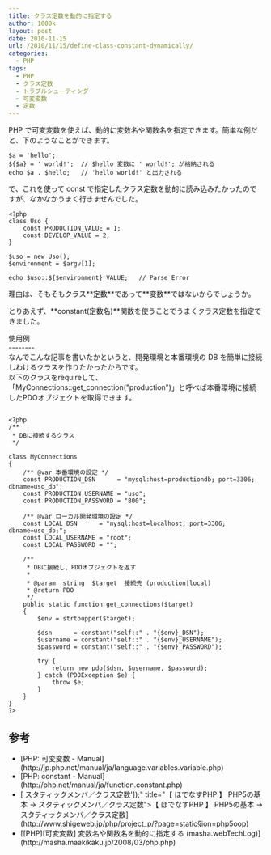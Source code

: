 ```yaml
---
title: クラス定数を動的に指定する
author: 1000k
layout: post
date: 2010-11-15
url: /2010/11/15/define-class-constant-dynamically/
categories:
  - PHP
tags:
  - PHP
  - クラス定数
  - トラブルシューティング
  - 可変変数
  - 定数
---
```

PHP で可変変数を使えば、動的に変数名や関数名を指定できます。簡単な例だと、下のようなことができます。

```
$a = 'hello';
${$a} = ' world!';  // $hello 変数に ' world!'; が格納される
echo $a . $hello;   // 'hello world!' と出力される
```


で、これを使って const で指定したクラス定数を動的に読み込みたかったのですが、なかなかうまく行きませんでした。

```
<?php
class Uso {
    const PRODUCTION_VALUE = 1;
    const DEVELOP_VALUE = 2;
}

$uso = new Uso();
$environment = $argv[1];

echo $uso::${$environment}_VALUE;   // Parse Error
```



<p>
  理由は、そもそもクラス**定数**であって**変数**ではないからでしょうか。
</p>


<p>
  とりあえず、**constant(定数名)**関数を使うことでうまくクラス定数を指定できました。
</p>


<p>
  <!--more-->
</p>


<p>
  使用例<br />
  --------<br />
  なんでこんな記事を書いたかというと、開発環境と本番環境の DB を簡単に接続しわけるクラスを作りたかったからです。<br />
  以下のクラスをrequireして、「MyConnections::get_connection("production")」と呼べば本番環境に接続したPDOオブジェクトを取得できます。
</p>


```

<?php
/**
 * DBに接続するクラス
 */

class MyConnections
{
    /** @var 本番環境の設定 */
    const PRODUCTION_DSN      = "mysql:host=productiondb; port=3306; dbname=uso_db";
    const PRODUCTION_USERNAME = "uso";
    const PRODUCTION_PASSWORD = "800";

    /** @var ローカル開発環境の設定 */
    const LOCAL_DSN      = "mysql:host=localhost; port=3306; dbname=uso_db;";
    const LOCAL_USERNAME = "root";
    const LOCAL_PASSWORD = "";

    /**
     * DBに接続し、PDOオブジェクトを返す
     *
     * @param  string  $target  接続先 (production|local)
     * @return PDO
     */
    public static function get_connections($target)
    {
        $env = strtoupper($target);

        $dsn      = constant("self::" . "{$env}_DSN");
        $username = constant("self::" . "{$env}_USERNAME");
        $password = constant("self::" . "{$env}_PASSWORD");

        try {
            return new pdo($dsn, $username, $password);
        } catch (PDOException $e) {
            throw $e;
        }
    }
}
?>
```



<h2>
  参考
</h2>


<ul>
  <li>
    [PHP: 可変変数 - Manual](http://jp.php.net/manual/ja/language.variables.variable.php)
  </li>


  <li>
    [PHP: constant - Manual](http://php.net/manual/ja/function.constant.php)
  </li>


  <li>
    [ スタティックメンバ／クラス定数']);" title="【 ほでなすPHP 】 PHP5の基本 -> スタティックメンバ／クラス定数">【 ほでなすPHP 】 PHP5の基本 -> スタティックメンバ／クラス定数](http://www.shigeweb.jp/php/project_p/?page=static&section=php5oop)
  </li>


  <li>
    [[PHP][可変変数] 変数名や関数名を動的に指定する (masha.webTechLog)](http://masha.maakikaku.jp/2008/03/php.php)
  </li>

</ul>